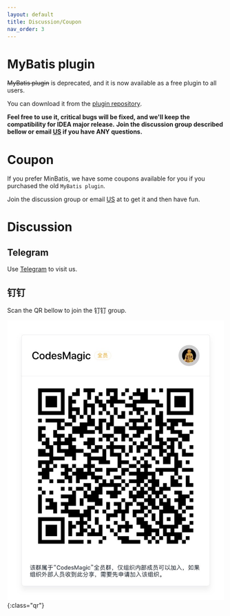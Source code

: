 ```yaml
---
layout: default
title: Discussion/Coupon
nav_order: 3
---
```


# MyBatis plugin

~~MyBatis plugin~~ is deprecated, and it is now available as a free plugin to all users. 

You can download it from the [plugin repository](https://plugins.jetbrains.com/plugin/7293-mybatis-plugin).

**Feel free to use it, critical bugs will be fixed, and we'll keep the compatibility for IDEA major release.**
**Join the discussion group described bellow or email [US](mailto:service@codesmagic.com?subject=MyBatis%20Plugin%20Question) if you have ANY questions.**

# Coupon

If you prefer MinBatis, we have some coupons available for you if you purchased the old ```MyBatis plugin```.

Join the discussion group or email [US](mailto:service@codesmagic.com?subject=MinBatis%20Coupon) at to get it and then have fun.

# Discussion

## Telegram

Use [Telegram](https://t.me/joinchat/M91fyhReRvkHeesLpmGmtw) to visit us.

## 钉钉

Scan the QR bellow to join the 钉钉 group.

![dingding](../assets/images/discussion/dingding.jpeg){:class="qr"}
